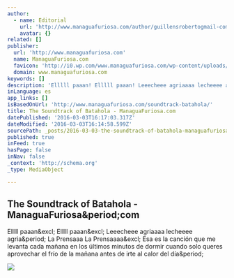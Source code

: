 ```yaml
---
author:
  - name: Editorial
    url: 'http://www.managuafuriosa.com/author/guillensrobertogmail-com/'
    avatar: {}
related: []
publisher:
  url: 'http://www.managuafuriosa.com'
  name: ManaguaFuriosa.com
  favicon: 'http://i0.wp.com/www.managuafuriosa.com/wp-content/uploads/2015/08/cropped-mf_logo_2.png?fit=192%2C192'
  domain: www.managuafuriosa.com
keywords: []
description: 'Elllll paaan! Elllll paaan! Leeecheee agriaaaa lecheeee agria. La Prensaaa La Prensaaaa! Esa es la canción que me levanta cada mañana en los últimos minutos de dormir cuando solo queres aprovechar el frío de la mañana antes de irte al calor del día.'
inLanguage: es
app_links: []
isBasedOnUrl: 'http://www.managuafuriosa.com/soundtrack-batahola/'
title: The Soundtrack of Batahola - ManaguaFuriosa.com
datePublished: '2016-03-03T16:17:03.317Z'
dateModified: '2016-03-03T16:14:58.599Z'
sourcePath: _posts/2016-03-03-the-soundtrack-of-batahola-managuafuriosacom.md
published: true
inFeed: true
hasPage: false
inNav: false
_context: 'http://schema.org'
_type: MediaObject

---
```

<article style=""><h1>The Soundtrack of Batahola - ManaguaFuriosa&amp;period;com</h1><p>Elllll paaan&amp;excl; Elllll paaan&amp;excl; Leeecheee agriaaaa lecheeee agria&amp;period; La Prensaaa La Prensaaaa&amp;excl; Esa es la canción que me levanta cada mañana en los últimos minutos de dormir cuando solo queres aprovechar el frío de la mañana antes de irte al calor del día&amp;period;</p><img src="http://www.managuafuriosa.com/wp-content/uploads/2016/02/web.png" /></article>